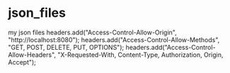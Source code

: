 # json_files
my json files
headers.add("Access-Control-Allow-Origin", "http://localhost:8080");
headers.add("Access-Control-Allow-Methods", "GET, POST, DELETE, PUT, OPTIONS");
headers.add("Access-Control-Allow-Headers", "X-Requested-With, Content-Type, Authorization, Origin, Accept");
